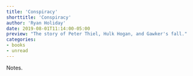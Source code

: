 ```yaml
---
title: 'Conspiracy'
shorttitle: 'Conspiracy'
author: 'Ryan Holiday'
date: 2019-08-01T11:14:00-05:00
preview: "The story of Peter Thiel, Hulk Hogan, and Gawker's fall."
categories: 
- books
- unread
---
```


Notes.